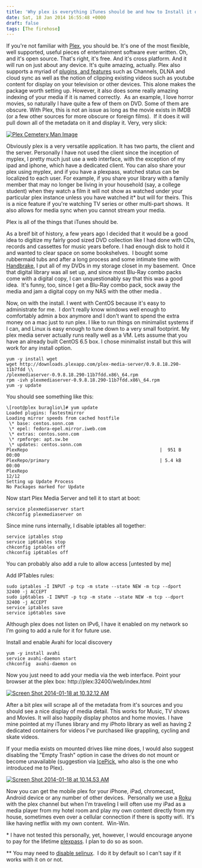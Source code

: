 ```yaml
---
title: 'Why plex is everything iTunes should be and how to Install it on CentOS 6.5'
date: Sat, 18 Jan 2014 16:55:48 +0000
draft: false
tags: [The firehose]
---
```


If you're not familiar with [Plex](https://plex.tv/), you should be. It's one of the most flexible, well supported, useful pieces of entertainment software ever written. Oh, and it's open source. That's right, it's free. And it's cross platform. And it will run on just about any device. It's quite amazing, actually. Plex also supports a myriad of [plugins  and features](https://plex.tv/features) such as Channels, DLNA and cloud sync as well as the notion of clipping existing videos such as youtube content for display on your television or other devices. This alone makes the package worth setting up. However, it also does some really amazing indexing of your media if it is named correctly.  As an example, I love horror movies, so naturally I have quite a few of them on DVD. Some of them are obscure. With Plex, this is not an issue as long as the movie exists in IMDB (or a few other sources for more obscure or foreign films).  If it does it will pull down all of the metadata on it and display it. Very, very slick:

[![Plex Cemetery Man Image](http://www.nickburaglio.com/wp-content/uploads/2014/01/Screen-Shot-2014-01-18-at-9.29.35-AM-1024x398.png)](http://www.nickburaglio.com/wp-content/uploads/2014/01/Screen-Shot-2014-01-18-at-9.29.35-AM.png)

Obviously plex is a very versatile application. It has two parts, the client and the server. Personally I have not used the client since the inception of myplex, I pretty much just use a web interface, with the exception of my ipad and iphone, which have a dedicated client. You can also share your plex using myplex, and if you have a plexpass, watched status can be localized to each user. For example, if you share your library with a family member that may no longer be living in your household (say, a college student) when they watch a film it will not show as watched under your particular plex instance unless you have watched it\* but will for theirs. This is a nice feature if you're watching TV series or other multi-part shows.  It also allows for media sync when you cannot stream your media.

Plex is all of the things that iTunes should be.

As a breif bit of history, a few years ago I decided that it would be a good idea to digitize my fairly good sized DVD collection like I had done with CDs, records and cassettes for music years before. I had enough disk to hold it and wanted to clear space on some bookshelves.  I bought some rubbermaid tubs and after a long process and some intimate time with [Handbrake](http://handbrake.fr/), I put all of my DVDs in my storage closet in my basement.  Once that digital library was all set up, and since most Blu-Ray combo packs come with a digital copy, I can unquestionably say that this was a good idea.  It's funny, too, since I get a Blu-Ray combo pack, sock away the media and jam a digital copy on my NAS with the other media .

Now, on with the install. I went with CentOS because it's easy to administrate for me.  I don't really know windows well enough to comfortably admin a box anymore and I don't want to spend the extra money on a mac just to run plex. I like to run things on minimalist systems if I can, and Linux is easy enough to tune down to a very small footprint. My plex media server actually runs really well as a VM. Lets assume that you have an already built CentOS 6.5 box. I chose minimalist install but this will work for any install option.

```
yum -y install wget
wget http://downloads.plexapp.com/plex-media-server/0.9.8.18.290-11b7fdd \\ 
/plexmediaserver-0.9.8.18.290-11b7fdd.x86\_64.rpm
rpm -ivh plexmediaserver-0.9.8.18.290-11b7fdd.x86\_64.rpm 
yum -y update
```

You should see something like this:

```
\[root@plex buraglio\]# yum update
Loaded plugins: fastestmirror
Loading mirror speeds from cached hostfile
 \* base: centos.sonn.com
 \* epel: fedora-epel.mirror.iweb.com
 \* extras: centos.sonn.com
 \* rpmforge: apt.sw.be
 \* updates: centos.sonn.com
PlexRepo                                                 |  951 B     00:00
PlexRepo/primary                                         | 5.4 kB     00:00
PlexRepo                                                              12/12
Setting up Update Process
No Packages marked for Update
```

Now start Plex Media Server and tell it to start at boot:

```
service plexmediaserver start
chkconfig plexmediaserver on
```

Since mine runs internally, I disable iptables all together:

```
service iptables stop
service ip6tables stop
chkconfig iptables off
chkconfig ip6tables off
```

You can probably also add a rule to allow access \[untested by me\]

Add IPTables rules:

```
sudo iptables -I INPUT -p tcp -m state --state NEW -m tcp --dport 32400 -j ACCEPT
sudo ip6tables -I INPUT -p tcp -m state --state NEW -m tcp --dport 32400 -j ACCEPT  
service iptables save
service ip6tables save
```

Although plex does not listen on IPv6, I have it enabled on my network so I’m going to add a rule for it for future use.

Install and enable Avahi for local discovery

```
yum -y install avahi
service avahi-daemon start
chkconfig  avahi-daemon on
```

Now you just need to add your media via the web interface. Point your browser at the plex box: http://plex:32400/web/index.html

[![Screen Shot 2014-01-18 at 10.32.12 AM](http://www.nickburaglio.com/wp-content/uploads/2014/01/Screen-Shot-2014-01-18-at-10.32.12-AM-300x250.png)](http://www.nickburaglio.com/wp-content/uploads/2014/01/Screen-Shot-2014-01-18-at-10.32.12-AM.png)

After a bit plex will scrape all of the metadata from it's sources and you should see a nice display of media detail. This works for Music, TV shows and Movies. It will also happily display photos and home movies. I have mine pointed at my iTunes library and my iPhoto library as well as having 2 dedicated containers for videos I've purchased like grappling, cycling and skate videos.

If your media exists on mounted drives like mine does, I would also suggest disabling the "Empty Trash" option in case the drives do not mount or become unavailable (suggestion via [IcePick](https://plus.google.com/+JamesEyrich), who also is the one who introduced me to Plex).

[![Screen Shot 2014-01-18 at 10.14.53 AM](http://www.nickburaglio.com/wp-content/uploads/2014/01/Screen-Shot-2014-01-18-at-10.14.53-AM-300x238.png)](http://www.nickburaglio.com/wp-content/uploads/2014/01/Screen-Shot-2014-01-18-at-10.14.53-AM.png)

Now you can get the mobile plex for your iPhone, iPad, chromecast, Android device or any number of other devices.  Personally we use a [Roku](http://www.roku.com/) with the plex channel but when I'm traveling I will often use my iPad as a media player from my hotel room and play my own content directly from my house, sometimes even over a cellular connection if there is spotty wifi.  It's like having netflix with my own content.  Win-Win.

\* I have not tested this personally, yet, however, I would encourage anyone to pay for the lifetime [plexpass](https://plex.tv/subscription/about). I plan to do so as soon.

\*\* You may need to [disable selinux](http://www.crypt.gen.nz/selinux/disable_selinux.html).  I do it by default so I can't say if it works with it on or not.